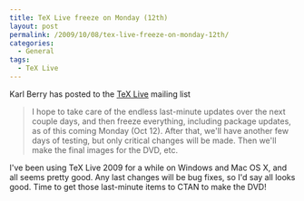 ```yaml
---
title: TeX Live freeze on Monday (12th)
layout: post
permalink: /2009/10/08/tex-live-freeze-on-monday-12th/
categories:
  - General
tags:
  - TeX Live
---
```

Karl Berry has posted to the [TeX Live](https://tug.org/texlive/) mailing list

> I hope to take care of the endless last-minute updates over the next
couple days, and then freeze everything, including package updates, as
of this coming Monday (Oct 12).  After that, we'll have another few days
of testing, but only critical changes will be made.  Then we'll make the
final images for the DVD, etc.

I've been using TeX Live 2009 for a while on Windows and Mac OS X, and all seems pretty good. Any last changes will be bug fixes, so I'd say all looks good. Time to get those last-minute items to CTAN to make the DVD!

